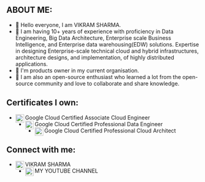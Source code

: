 <h2>ABOUT ME:</h2>
<ul>
	<li> 👋 Hello everyone, I am VIKRAM SHARMA. </li>
	<li> 👀 I am having 10+ years of experience with proficiency in Data Engineering, Big Data Architecture, Enterprise scale Business Intelligence, and Enterprise data warehousing(EDW) solutions.
Expertise in designing Enterprise-scale technical cloud and hybrid infrastructures, architecture designs, and implementation, of highly distributed applications.</li>
	<li> 🌱 I'm products owner in my current organisation.</li>
	<li> 🌱 I am also an open-source enthusiast who learned a lot from the open-source community and love to collaborate and share knowledge.</li>
</ul> 
<h2>Certificates I own:</h2>
<ul>
  <li>Google Cloud Certified Associate Cloud Engineer
        <img align="left" width="22px" src="https://www.credential.net/9cee97f8-8db1-4bc3-9b31-36f778a36415?key=424afbd5844ca22b3d533e552ad6a8969b0f73414c4a684de88703f2deb59fa9" style="max-  width: 100%;">  </li>
  <li>Google Cloud Certified Professional Data Engineer
        <img align="left" width="22px" src="https://www.google.com/url?sa=i&url=https%3A%2F%2Farki1.com%2Fen%2Fgcp-certifications%2Fassociated-cloud-engineer&psig=AOvVaw0MhjkRPUqeJ56ZeLT2LC4f&ust=1669797850897000&source=images&cd=vfe&ved=2ahUKEwjK-KHv_9L7AhWuzaACHfGVCGcQr4kDegQIARBY" style="max-  width: 100%;">  </li>
  <li>Google Cloud Certified Professional Cloud Architect
        <img align="left" width="22px" src="https://www.google.com/url?sa=i&url=https%3A%2F%2Farki1.com%2Fen%2Fgcp-certifications%2Fassociated-cloud-engineer&psig=AOvVaw0MhjkRPUqeJ56ZeLT2LC4f&ust=1669797850897000&source=images&cd=vfe&ved=2ahUKEwjK-KHv_9L7AhWuzaACHfGVCGcQr4kDegQIARBY" style="max-  width: 100%;">  </li>
</ul>

<h2>Connect with me:</h2>

<ul>
  <li>VIKRAM SHARMA<a href="https://www.linkedin.com/in/the-vikram-sharma/" target="_blank" rel="noopener noreferrer">
        <img align="left" alt="Vikram Sharma's LinkedIN" width="22px" src="https://raw.githubusercontent.com/peterthehan/peterthehan/master/assets/linkedin.svg" style="max-  width: 100%;"></a>
  </li>
  <li>MY YOUTUBE CHANNEL<a href="https://www.youtube.com/@TheVickramsharma" target="_blank" rel="noopener noreferrer">
        <img align="left" alt="DataEdge Learning" width="22px" src="https://raw.githubusercontent.com/peterthehan/peterthehan/master/assets/youtube.svg" style="max-width: 100%; "></a>
  </li>
  
</ul>  




